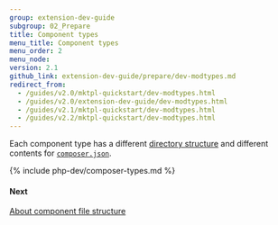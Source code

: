 ```yaml
---
group: extension-dev-guide
subgroup: 02_Prepare
title: Component types
menu_title: Component types
menu_order: 2
menu_node:
version: 2.1
github_link: extension-dev-guide/prepare/dev-modtypes.md
redirect_from:
  - /guides/v2.0/mktpl-quickstart/dev-modtypes.html
  - /guides/v2.0/extension-dev-guide/dev-modtypes.html
  - /guides/v2.1/mktpl-quickstart/dev-modtypes.html
  - /guides/v2.2/mktpl-quickstart/dev-modtypes.html
---
```


Each component type has a different [directory structure][directory-structure] and different contents for [`composer.json`][composer].

{% include php-dev/composer-types.md %}

#### Next
[About component file structure][component-file-structure]

[directory-structure]: {{page.baseurl}}/extension-dev-guide/build/module-file-structure.html
[composer]: {{page.baseurl}}/extension-dev-guide/build/composer-integration.html
[component-file-structure]: {{page.baseurl}}/extension-dev-guide/prepare/prepare_file-str.html
